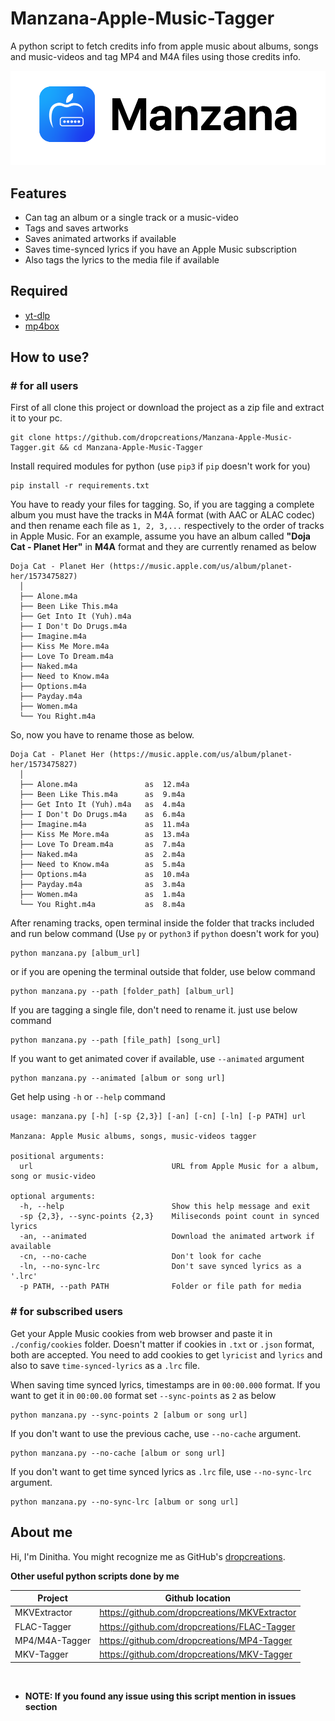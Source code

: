 # __Manzana-Apple-Music-Tagger__

A python script to fetch credits info from apple music about albums, songs and music-videos and tag MP4 and M4A files using those credits info.

<picture>
<source media="(prefers-color-scheme: dark)" srcset="https://raw.githubusercontent.com/dropcreations/Manzana-Apple-Music-Tagger/main/assets/manzana__dark.png">
<source media="(prefers-color-scheme: light)" srcset="https://raw.githubusercontent.com/dropcreations/Manzana-Apple-Music-Tagger/main/assets/manzana__light.png">
<img alt="Apple Music" src="https://raw.githubusercontent.com/dropcreations/Manzana-Apple-Music-Tagger/main/assets/manzana__light.png">
</picture>

## __Features__

- Can tag an album or a single track or a music-video
- Tags and saves artworks
- Saves animated artworks if available
- Saves time-synced lyrics if you have an Apple Music subscription
- Also tags the lyrics to the media file if available

## __Required__

- [yt-dlp](https://github.com/yt-dlp/yt-dlp/releases)
- [mp4box](https://github.com/gpac/gpac)

## __How to use?__

### __# for all users__

First of all clone this project or download the project as a zip file and extract it to your pc.

```
git clone https://github.com/dropcreations/Manzana-Apple-Music-Tagger.git && cd Manzana-Apple-Music-Tagger
```

Install required modules for python (use `pip3` if `pip` doesn't work for you)

```
pip install -r requirements.txt
```

You have to ready your files for tagging. So, if you are tagging a complete album you must have the tracks in M4A format (with AAC or ALAC codec) and then rename each file as `1, 2, 3,...` respectively to the order of tracks in Apple Music. For an example, assume you have an album called __"Doja Cat - Planet Her"__ in __M4A__ format and they are currently renamed as below

```
Doja Cat - Planet Her (https://music.apple.com/us/album/planet-her/1573475827)
  │
  ├── Alone.m4a
  ├── Been Like This.m4a
  ├── Get Into It (Yuh).m4a
  ├── I Don't Do Drugs.m4a
  ├── Imagine.m4a
  ├── Kiss Me More.m4a
  ├── Love To Dream.m4a
  ├── Naked.m4a
  ├── Need to Know.m4a
  ├── Options.m4a
  ├── Payday.m4a
  ├── Women.m4a
  └── You Right.m4a
```

So, now you have to rename those as below.

```
Doja Cat - Planet Her (https://music.apple.com/us/album/planet-her/1573475827)
  │
  ├── Alone.m4a               as  12.m4a
  ├── Been Like This.m4a      as  9.m4a
  ├── Get Into It (Yuh).m4a   as  4.m4a
  ├── I Don't Do Drugs.m4a    as  6.m4a
  ├── Imagine.m4a             as  11.m4a
  ├── Kiss Me More.m4a        as  13.m4a
  ├── Love To Dream.m4a       as  7.m4a
  ├── Naked.m4a               as  2.m4a
  ├── Need to Know.m4a        as  5.m4a
  ├── Options.m4a             as  10.m4a
  ├── Payday.m4a              as  3.m4a
  ├── Women.m4a               as  1.m4a
  └── You Right.m4a           as  8.m4a
```

After renaming tracks, open terminal inside the folder that tracks included and run below command (Use `py` or `python3` if `python` doesn't work for you)

```
python manzana.py [album_url]
```

or if you are opening the terminal outside that folder, use below command

```
python manzana.py --path [folder_path] [album_url]
```

If you are tagging a single file, don't need to rename it. just use below command

```
python manzana.py --path [file_path] [song_url]
```

If you want to get animated cover if available, use `--animated` argument

```
python manzana.py --animated [album or song url]
```

Get help using `-h` or `--help` command

```
usage: manzana.py [-h] [-sp {2,3}] [-an] [-cn] [-ln] [-p PATH] url

Manzana: Apple Music albums, songs, music-videos tagger

positional arguments:
  url                               URL from Apple Music for a album, song or music-video

optional arguments:
  -h, --help                        Show this help message and exit
  -sp {2,3}, --sync-points {2,3}    Miliseconds point count in synced lyrics
  -an, --animated                   Download the animated artwork if available
  -cn, --no-cache                   Don't look for cache
  -ln, --no-sync-lrc                Don't save synced lyrics as a '.lrc'
  -p PATH, --path PATH              Folder or file path for media
```

### __# for subscribed users__

Get your Apple Music cookies from web browser and paste it in `./config/cookies` folder.
Doesn't matter if cookies in `.txt` or `.json` format, both are accepted.
You need to add cookies to get `lyricist` and `lyrics` and also to save `time-synced-lyrics` as a `.lrc` file.

When saving time synced lyrics, timestamps are in `00:00.000` format. If you want to get it in `00:00.00` format set `--sync-points` as `2` as below

```
python manzana.py --sync-points 2 [album or song url]
```

If you don't want to use the previous cache, use `--no-cache` argument.

```
python manzana.py --no-cache [album or song url]
```

If you don't want to get time synced lyrics as `.lrc` file, use `--no-sync-lrc` argument.

```
python manzana.py --no-sync-lrc [album or song url]
```

## About me

Hi, I'm Dinitha. You might recognize me as GitHub's [dropcreations](https://github.com/dropcreations).

__Other useful python scripts done by me__

| Project        | Github location                                |
|----------------|------------------------------------------------|
| MKVExtractor   | https://github.com/dropcreations/MKVExtractor  |
| FLAC-Tagger    | https://github.com/dropcreations/FLAC-Tagger   |
| MP4/M4A-Tagger | https://github.com/dropcreations/MP4-Tagger    |
| MKV-Tagger     | https://github.com/dropcreations/MKV-Tagger    |

<br>

- __NOTE: If you found any issue using this script mention in issues section__
